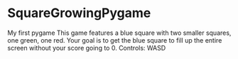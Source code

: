 # SquareGrowingPygame
My first pygame
This game features a blue square with two smaller squares, one green, one red.
Your goal is to get the blue square to fill up the entire screen without your score going to 0.
Controls: WASD
